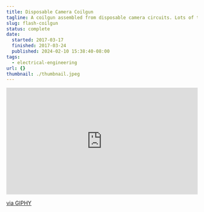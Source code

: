 ```yaml
---
title: Disposable Camera Coilgun
tagline: A coilgun assembled from disposable camera circuits. Lots of them.
slug: flash-coilgun
status: complete
date:
  started: 2017-03-17
  finished: 2017-03-24
  published: 2024-02-10 15:38:40-08:00
tags:
  - electrical-engineering
url: {}
thumbnail: ./thumbnail.jpeg
---
```


<div style="width:100%;height:0;padding-bottom:56%;position:relative;"><iframe src="https://giphy.com/embed/fYZFNtx9eY3eef66Kj" width="100%" height="100%" style="position:absolute" frameBorder="0" class="giphy-embed" allowFullScreen></iframe></div><p><a href="https://giphy.com/gifs/fYZFNtx9eY3eef66Kj">via GIPHY</a></p>
